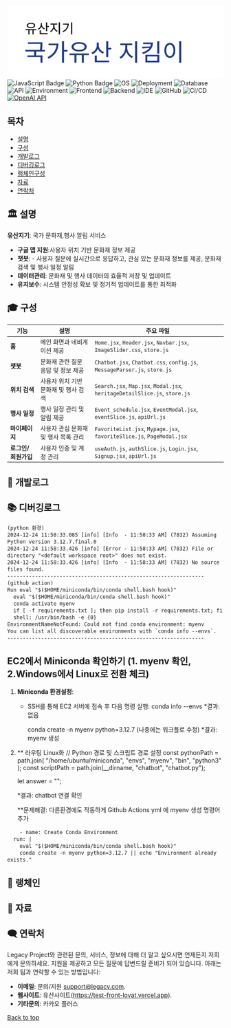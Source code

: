 <a name="top"></a>
[![Legacy project](/legacyprjt-main.png)](https://test-front-lovat.vercel.app)
![JavaScript Badge](https://img.shields.io/badge/JavaScript-ES6+-yellow?logo=javascript&logoColor=white&style=flat)
![Python Badge](https://img.shields.io/badge/Python-3.9+-blue?logo=python&logoColor=white&style=flat)
![OS](https://img.shields.io/badge/OS-ubuntu%2C%20windows-0078D4)
![Deployment](https://img.shields.io/badge/Deployment-AWS%20%2B%20Vercel-orange?logo=amazonaws&logoColor=white&style=flat)
![Database](https://img.shields.io/badge/Database-PostgreSQL-blue?logo=postgresql&logoColor=white&style=flat)
![API](https://img.shields.io/badge/API-Google%20Maps-4285F4?logo=googlemaps&logoColor=white&style=flat)
![Environment](https://img.shields.io/badge/Environment-Anaconda-yellowgreen?logo=anaconda&logoColor=white&style=flat)
![Frontend](https://img.shields.io/badge/Frontend-React%20%2B%20Redux%20%2B%20TailwindCSS-blue?logo=react&logoColor=white&style=flat)
![Backend](https://img.shields.io/badge/Backend-Node.js%20%2B%20Express-green?logo=nodedotjs&logoColor=white&style=flat)
![IDE](https://img.shields.io/badge/IDE-VS%20Code%20%2B%20Cursor.ai-blue?logo=visualstudiocode&logoColor=white&style=flat)
![GitHub](https://img.shields.io/badge/Version%20Control-GitHub-black?logo=github&logoColor=white&style=flat)
![CI/CD](https://img.shields.io/badge/CI%2FCD-GitHub%20Actions-blue?logo=githubactions&logoColor=white&style=flat)
[![OpenAI API](https://img.shields.io/badge/OpenAI%20API-GPT--4o-brightgreen.svg?logo=OpenAI&logoColor=white)](https://openai.com/)

## 목차

- [설명](#-설명)
- [구성](#-구성)
- [개발로그](#-개발로그)
- [디버깅로그](#-디버깅로그)
- [랭체인구성](#-랭체인)
- [자료](#-자료)
- [연락처](#%EF%B8%8F-연락처)

## 🏛️ 설명

**유산지기**: 국가 문화재,행사 알림 서비스

- **구글 맵 지원**:사용자 위치 기반 문화재 정보 제공
- **챗봇**: - 사용자 질문에 실시간으로 응답하고, 관심 있는 문화재 정보를 제공,
  문화재 검색 및 행사 일정 알림
- **데이터관리**: 문화재 및 행사 데이터의 효율적 저장 및 업데이트
- **유지보수**: 시스템 안정성 확보 및 정기적 업데이트를 통한 최적화

## 🎓 구성

| 기능                | 설명                                 | 주요 파일                                                                  |
| ------------------- | ------------------------------------ | -------------------------------------------------------------------------- |
| **홈**              | 메인 화면과 네비게이션 제공          | `Home.jsx`, `Header.jsx`, `Navbar.jsx`, `ImageSlider.css`, `store.js`      |
| **챗봇**            | 문화재 관련 질문 응답 및 정보 제공   | `Chatbot.jsx`, `Chatbot.css`, `config.js`, `MessageParser.js`, `store.js`  |
| **위치 검색**       | 사용자 위치 기반 문화재 및 행사 검색 | `Search.jsx`, `Map.jsx`, `Modal.jsx`, `heritageDetailSlice.js`, `store.js` |
| **행사 일정**       | 행사 일정 관리 및 알림 제공          | `Event_schedule.jsx`, `EventModal.jsx`, `eventSlice.js`, `apiUrl.js`       |
| **마이페이지**      | 사용자 관심 문화재 및 행사 목록 관리 | `FavoriteList.jsx`, `Mypage.jsx`, `favoriteSlice.js`, `PageModal.jsx`      |
| **로그인/회원가입** | 사용자 인증 및 계정 관리             | `useAuth.js`, `authSlice.js`, `Login.jsx`, `Signup.jsx`, `apiUrl.js`       |


## 📝 개발로그

## 📚 디버깅로그
```
(python 환경)
2024-12-24 11:58:33.085 [info] [Info  - 11:58:33 AM] (7832) Assuming Python version 3.12.7.final.0
2024-12-24 11:58:33.426 [info] [Error - 11:58:33 AM] (7832) File or directory "<default workspace root>" does not exist.
2024-12-24 11:58:33.426 [info] [Info  - 11:58:33 AM] (7832) No source files found.
----------------------------------------------------------------
(github action)
Run eval "$($HOME/miniconda/bin/conda shell.bash hook)"
  eval "$($HOME/miniconda/bin/conda shell.bash hook)"
  conda activate myenv
  if [ -f requirements.txt ]; then pip install -r requirements.txt; fi
  shell: /usr/bin/bash -e {0}
EnvironmentNameNotFound: Could not find conda environment: myenv
You can list all discoverable environments with `conda info --envs`.
----------------------------------------------------------------
```
##  **EC2에서 Miniconda 확인하기 (1. myenv 확인, 2.Windows에서 Linux로 전환 체크)**
1. **Miniconda 환경설정**:
   - SSH를 통해 EC2 서버에 접속 후 다음 명령 실행:
    conda info --envs
        *결과: 없음

     conda create -n myenv python=3.12.7 (나중에는 워크플로 수정)
        *결과: myenv 생성

2. ** 라우팅 Linux화
        // Python 경로 및 스크립트 경로 설정
    const pythonPath = path.join(
      "/home/ubuntu/miniconda",
      "envs",
      "myenv",
      "bin",
      "python3"
    );
    const scriptPath = path.join(__dirname, "chatbot", "chatbot.py");

    let answer = "";

    *결과: chatbot 연결 확인

    **문제해결: 다른환경에도 작동하게 Github Actions yml 에 myenv 생성 명령어 추가
```
    - name: Create Conda Environment
  run: |
    eval "$($HOME/miniconda/bin/conda shell.bash hook)"
    conda create -n myenv python=3.12.7 || echo "Environment already exists."

```
## 🦜 랭체인



## 📃 자료



## 🗨️ 연락처

Legacy Project와 관련된 문의, 서비스, 정보에 대해 더 알고 싶으시면 언제든지 저희에게 문의하세요. 지원을 제공하고 모든 질문에 답변드릴 준비가 되어 있습니다. 아래는 저희 팀과 연락할 수 있는 방법입니다:

- **이메일**: 문의/지원 [support@legacy.com](mailto:support@legacy.com).
- **웹사이트**: 유산사이트(https://test-front-lovat.vercel.app).
- **기타문의**: 카카오 플러스


[Back to top](#top)

